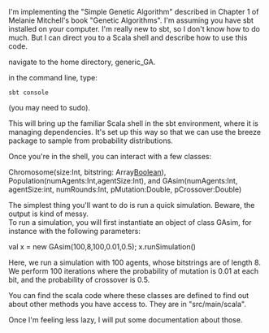 I'm implementing the "Simple Genetic Algorithm" described in Chapter 1 of Melanie Mitchell's book "Genetic Algorithms".  I'm assuming you have sbt installed on your computer. 
I'm really new to sbt, so I don't know how to do much. But I can direct you to a Scala shell and describe how to use this code. 

navigate to the home directory, generic_GA. 

in the command line, type: 

    sbt console

(you may need to sudo).

This will bring up the familiar Scala shell in the sbt environment, where it is managing dependencies. It's set up this way so that we can use the breeze package to sample from probability distributions. 

Once you're in the shell, you can interact with a few classes: 

Chromosome(size:Int, bitstring: Array[Boolean](size)), 
Population(numAgents:Int,agentSize:Int), and 
GAsim(numAgents:Int, agentSize:int, numRounds:Int, pMutation:Double, pCrossover:Double)

The simplest thing you'll want to do is run a quick simulation.  Beware, the output is kind of messy.  
To run a simulation, you will first instantiate an object of class GAsim, for instance with the following parameters: 

val x = new GAsim(100,8,100,0.01,0.5);
x.runSimulation()

Here, we run a simulation with 100 agents, whose bitstrings are of length 8. We perform 100 iterations where the probability of mutation is 0.01 at each bit, and the probability of crossover is 0.5.  

You can find the scala code where these classes are defined to find out about other methods you have access to. 
They are in "src/main/scala".

Once I'm feeling less lazy, I will put some documentation about those.    